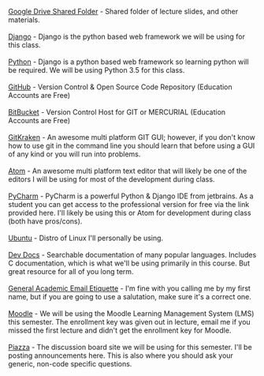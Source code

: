 <a href="">Google Drive Shared Folder</a> - Shared folder of lecture slides, and other materials.
<br><br>
<a href="https://www.djangoproject.com/">Django</a> - Django is the python based web framework we will be using for this class.
<br><br>
<a href="https://www.python.org/">Python</a> - Django is a python based web framework so learning python will be required. We will be using Python 3.5 for this class.
<br><br>
<a href="https://github.com/">GitHub</a> - Version Control & Open Source Code Repository (Education Accounts are Free)
<br><br>
<a href="https://bitbucket.org">BitBucket</a> - Version Control Host for GIT or MERCURIAL (Education Accounts are Free)
<br><br>
<a href="https://www.gitkraken.com/">GitKraken</a> - An awesome multi platform GIT GUI; however, if you don't know how to use git in the command line you should learn that before using a GUI of any kind or you will run into problems.
<br><br>
<a href="https://atom.io/">Atom</a> - An awesome multi platform text editor that will likely be one of the editors I will be using for most of the development during class.
<br><br>
<a href="https://www.jetbrains.com/student/">PyCharm</a> - PyCharm is a powerful Python & Django IDE from jetbrains. As a student you can get access to the professional version for free via the link provided here. I'll likely be using this or Atom for development during class (both have pros/cons).
<br><br>
<a href="http://ubuntu.com">Ubuntu</a> - Distro of Linux I'll personally be using.
<br><br>
<a href="http://devdocs.io/">Dev Docs</a> - Searchable documentation of many popular languages. Includes C documentation, which is what we'll be using primarily in this course. But great resource for all of you long term.
<br><br>
<a href="https://medium.com/@lportwoodstacer/how-to-email-your-professor-without-being-annoying-af-cf64ae0e4087#.h9ipxkg5z">General Academic Email Etiquette</a> - I'm fine with you calling me by my first name, but if you are going to use a salutation, make sure it's a correct one.
<br><br>
<a href="https://moodle.csuchico.edu">Moodle</a> - We will be using the Moodle Learning Management System (LMS) this semester. The enrollment key was given out in lecture, email me if you missed the first lecture and didn't get the enrollment key for Moodle.
<br><br>
<a href="http://piazza.com/">Piazza</a> - The discussion board site we will be using for this semester. I'll be posting announcements here. This is also where you should ask your generic, non-code specific questions.
